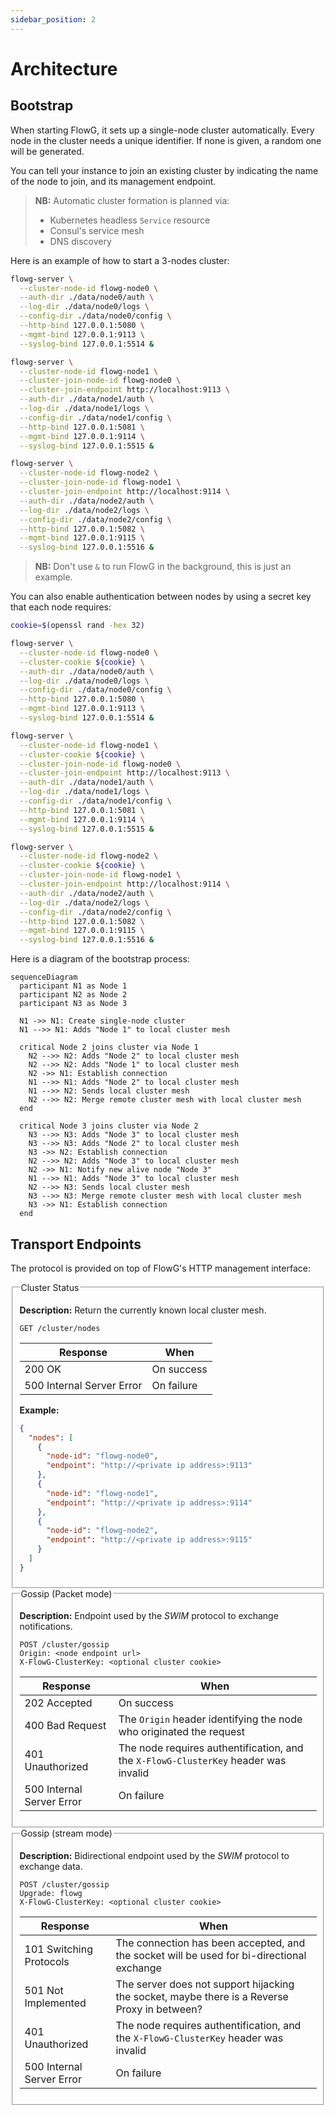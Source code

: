 ```yaml
---
sidebar_position: 2
---
```


# Architecture

## Bootstrap

When starting FlowG, it sets up a single-node cluster automatically. Every node
in the cluster needs a unique identifier. If none is given, a random one will be
generated.

You can tell your instance to join an existing cluster by indicating the name of
the node to join, and its management endpoint.

> **NB:** Automatic cluster formation is planned via:
>
> - Kubernetes headless `Service` resource
> - Consul's service mesh
> - DNS discovery

Here is an example of how to start a 3-nodes cluster:

```bash
flowg-server \
  --cluster-node-id flowg-node0 \
  --auth-dir ./data/node0/auth \
  --log-dir ./data/node0/logs \
  --config-dir ./data/node0/config \
  --http-bind 127.0.0.1:5080 \
  --mgmt-bind 127.0.0.1:9113 \
  --syslog-bind 127.0.0.1:5514 &

flowg-server \
  --cluster-node-id flowg-node1 \
  --cluster-join-node-id flowg-node0 \
  --cluster-join-endpoint http://localhost:9113 \
  --auth-dir ./data/node1/auth \
  --log-dir ./data/node1/logs \
  --config-dir ./data/node1/config \
  --http-bind 127.0.0.1:5081 \
  --mgmt-bind 127.0.0.1:9114 \
  --syslog-bind 127.0.0.1:5515 &

flowg-server \
  --cluster-node-id flowg-node2 \
  --cluster-join-node-id flowg-node1 \
  --cluster-join-endpoint http://localhost:9114 \
  --auth-dir ./data/node2/auth \
  --log-dir ./data/node2/logs \
  --config-dir ./data/node2/config \
  --http-bind 127.0.0.1:5082 \
  --mgmt-bind 127.0.0.1:9115 \
  --syslog-bind 127.0.0.1:5516 &
```

> **NB:** Don't use `&` to run FlowG in the background, this is just an example.

You can also enable authentication between nodes by using a secret key that
each node requires:

```bash
cookie=$(openssl rand -hex 32)

flowg-server \
  --cluster-node-id flowg-node0 \
  --cluster-cookie ${cookie} \
  --auth-dir ./data/node0/auth \
  --log-dir ./data/node0/logs \
  --config-dir ./data/node0/config \
  --http-bind 127.0.0.1:5080 \
  --mgmt-bind 127.0.0.1:9113 \
  --syslog-bind 127.0.0.1:5514 &

flowg-server \
  --cluster-node-id flowg-node1 \
  --cluster-cookie ${cookie} \
  --cluster-join-node-id flowg-node0 \
  --cluster-join-endpoint http://localhost:9113 \
  --auth-dir ./data/node1/auth \
  --log-dir ./data/node1/logs \
  --config-dir ./data/node1/config \
  --http-bind 127.0.0.1:5081 \
  --mgmt-bind 127.0.0.1:9114 \
  --syslog-bind 127.0.0.1:5515 &

flowg-server \
  --cluster-node-id flowg-node2 \
  --cluster-cookie ${cookie} \
  --cluster-join-node-id flowg-node1 \
  --cluster-join-endpoint http://localhost:9114 \
  --auth-dir ./data/node2/auth \
  --log-dir ./data/node2/logs \
  --config-dir ./data/node2/config \
  --http-bind 127.0.0.1:5082 \
  --mgmt-bind 127.0.0.1:9115 \
  --syslog-bind 127.0.0.1:5516 &
```

Here is a diagram of the bootstrap process:

```mermaid
sequenceDiagram
  participant N1 as Node 1
  participant N2 as Node 2
  participant N3 as Node 3

  N1 ->> N1: Create single-node cluster
  N1 -->> N1: Adds "Node 1" to local cluster mesh

  critical Node 2 joins cluster via Node 1
    N2 -->> N2: Adds "Node 2" to local cluster mesh
    N2 -->> N2: Adds "Node 1" to local cluster mesh
    N2 ->> N1: Establish connection
    N1 -->> N1: Adds "Node 2" to local cluster mesh
    N1 -->> N2: Sends local cluster mesh
    N2 -->> N2: Merge remote cluster mesh with local cluster mesh
  end

  critical Node 3 joins cluster via Node 2
    N3 -->> N3: Adds "Node 3" to local cluster mesh
    N3 -->> N3: Adds "Node 2" to local cluster mesh
    N3 ->> N2: Establish connection
    N2 -->> N2: Adds "Node 3" to local cluster mesh
    N2 ->> N1: Notify new alive node "Node 3"
    N1 -->> N1: Adds "Node 3" to local cluster mesh
    N2 -->> N3: Sends local cluster mesh
    N3 -->> N3: Merge remote cluster mesh with local cluster mesh
    N3 ->> N1: Establish connection
  end
```

## Transport Endpoints

The protocol is provided on top of FlowG's HTTP management interface:

<fieldset>
<legend>Cluster Status</legend>

**Description:** Return the currently known local cluster mesh.

```
GET /cluster/nodes
```

| Response | When |
| --- | --- |
| 200 OK | On success |
| 500 Internal Server Error | On failure |

**Example:**

```json
{
  "nodes": [
    {
      "node-id": "flowg-node0",
      "endpoint": "http://<private ip address>:9113"
    },
    {
      "node-id": "flowg-node1",
      "endpoint": "http://<private ip address>:9114"
    },
    {
      "node-id": "flowg-node2",
      "endpoint": "http://<private ip address>:9115"
    }
  ]
}
```

</fieldset>

<fieldset>
<legend>Gossip (Packet mode)</legend>

**Description:** Endpoint used by the *SWIM* protocol to exchange notifications.

```
POST /cluster/gossip
Origin: <node endpoint url>
X-FlowG-ClusterKey: <optional cluster cookie>
```

| Response | When |
| --- | --- |
| 202 Accepted | On success |
| 400 Bad Request | The `Origin` header identifying the node who originated the request |
| 401 Unauthorized | The node requires authentification, and the `X-FlowG-ClusterKey` header was invalid |
| 500 Internal Server Error | On failure |

</fieldset>

<fieldset>
<legend>Gossip (stream mode)</legend>

**Description:** Bidirectional endpoint used by the *SWIM* protocol to exchange
data.

```
POST /cluster/gossip
Upgrade: flowg
X-FlowG-ClusterKey: <optional cluster cookie>
```

| Response | When |
| --- | --- |
| 101 Switching Protocols | The connection has been accepted, and the socket will be used for bi-directional exchange |
| 501 Not Implemented | The server does not support hijacking the socket, maybe there is a Reverse Proxy in between? |
| 401 Unauthorized | The node requires authentification, and the `X-FlowG-ClusterKey` header was invalid |
| 500 Internal Server Error | On failure |

</fieldset>
